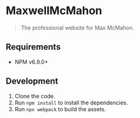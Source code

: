 # MaxwellMcMahon

> The professional website for Max McMahon.



## Requirements

- NPM v6.9.0+



## Development

1. Clone the code.
2. Run `npm install` to install the dependencies.
3. Run `npx webpack` to build the assets.